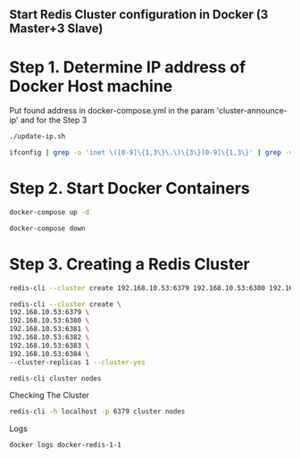 ## Start Redis Cluster configuration in Docker (3 Master+3 Slave)

# Step 1. Determine IP address of Docker Host machine
Put found address in docker-compose.yml in the param 'cluster-announce-ip' and for the Step 3

```Bash
./update-ip.sh
```
```Bash
ifconfig | grep -o 'inet \([0-9]\{1,3\}\.\)\{3\}[0-9]\{1,3\}' | grep -v '127.0.0.1' | awk '{print $2}' | head -n 1
```

# Step 2. Start Docker Containers
```Bash
docker-compose up -d
```

```Bash
docker-compose down
```
# Step 3. Creating a Redis Cluster


```Bash
redis-cli --cluster create 192.168.10.53:6379 192.168.10.53:6380 192.168.10.53:6381
```
```Bash
redis-cli --cluster create \
192.168.10.53:6379 \
192.168.10.53:6380 \
192.168.10.53:6381 \
192.168.10.53:6382 \
192.168.10.53:6383 \
192.168.10.53:6384 \
--cluster-replicas 1 --cluster-yes
```
```Bash
redis-cli cluster nodes
```

Checking The Cluster
```Bash
redis-cli -h localhost -p 6379 cluster nodes
```
Logs
```Bash
docker logs docker-redis-1-1
```